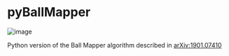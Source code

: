 # pyBallMapper

![image]({https://img.shields.io/badge/version-0.1-blue})

Python version of the Ball Mapper algorithm described in [arXiv:1901.07410 ](https://arxiv.org/abs/1901.07410)
